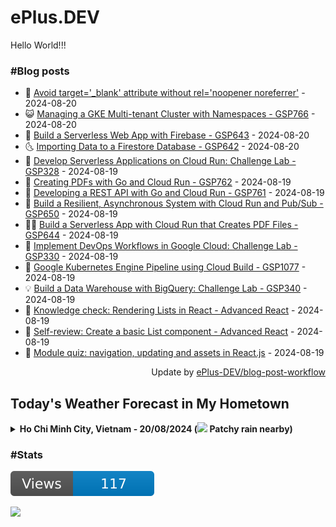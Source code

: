 # ePlus.DEV

Hello World!!!

### #Blog posts

- 🧰 [Avoid target=&#39;_blank&#39; attribute without rel=&#39;noopener noreferrer&#39;](https://eplus.dev/avoid-targetblank-attribute-without-relnoopener-noreferrer) - 2024-08-20 
- 😺 [Managing a GKE Multi-tenant Cluster with Namespaces - GSP766](https://eplus.dev/managing-a-gke-multi-tenant-cluster-with-namespaces-gsp766) - 2024-08-20 
- 🗽 [Build a Serverless Web App with Firebase - GSP643](https://eplus.dev/build-a-serverless-web-app-with-firebase-gsp643) - 2024-08-20 
- 🌜 [Importing Data to a Firestore Database - GSP642](https://eplus.dev/importing-data-to-a-firestore-database-gsp642) - 2024-08-20 
- 📝 [Develop Serverless Applications on Cloud Run: Challenge Lab - GSP328](https://eplus.dev/develop-serverless-applications-on-cloud-run-challenge-lab-gsp328) - 2024-08-19 
- 🚀 [Creating PDFs with Go and Cloud Run - GSP762](https://eplus.dev/creating-pdfs-with-go-and-cloud-run-gsp762) - 2024-08-19 
- 💼 [Developing a REST API with Go and Cloud Run - GSP761](https://eplus.dev/developing-a-rest-api-with-go-and-cloud-run-gsp761) - 2024-08-19 
- 🦣 [Build a Resilient, Asynchronous System with Cloud Run and Pub/Sub - GSP650](https://eplus.dev/build-a-resilient-asynchronous-system-with-cloud-run-and-pubsub-gsp650) - 2024-08-19 
- 👨‍🏫 [Build a Serverless App with Cloud Run that Creates PDF Files - GSP644](https://eplus.dev/build-a-serverless-app-with-cloud-run-that-creates-pdf-files-gsp644) - 2024-08-19 
- 🔭 [Implement DevOps Workflows in Google Cloud: Challenge Lab - GSP330](https://eplus.dev/implement-devops-workflows-in-google-cloud-challenge-lab-gsp330) - 2024-08-19 
- 🤡 [Google Kubernetes Engine Pipeline using Cloud Build - GSP1077](https://eplus.dev/google-kubernetes-engine-pipeline-using-cloud-build-gsp1077) - 2024-08-19 
- 💡 [Build a Data Warehouse with BigQuery: Challenge Lab - GSP340](https://eplus.dev/build-a-data-warehouse-with-bigquery-challenge-lab-gsp340) - 2024-08-19 
- 🦣 [Knowledge check: Rendering Lists in React - Advanced React](https://eplus.dev/knowledge-check-rendering-lists-in-react-advanced-react) - 2024-08-19 
- 💪 [Self-review: Create a basic List component - Advanced React](https://eplus.dev/self-review-create-a-basic-list-component-advanced-react) - 2024-08-19 
- 🤡 [Module quiz: navigation, updating and assets in React.js](https://eplus.dev/module-quiz-navigation-updating-and-assets-in-reactjs) - 2024-08-19 


<div align="right">
    Update by <a target="_blank" href="https://github.com/ePlus-DEV/blog-post-workflow">ePlus-DEV/blog-post-workflow</a>
</div>


## Today's Weather Forecast in My Hometown



<details>
    <summary><b>Ho Chi Minh City, Vietnam - 20/08/2024 (<img src="https://cdn.weatherapi.com/weather/64x64/day/176.png" width="25" /> Patchy rain nearby)</b>
    </summary>

    
<table>
    <tr>
        <th>Hour</th>
        <td>00:00</td><td>01:00</td><td>02:00</td><td>03:00</td><td>04:00</td><td>05:00</td><td>06:00</td><td>07:00</td><td>08:00</td><td>09:00</td><td>10:00</td><td>11:00</td><td>12:00</td><td>13:00</td><td>14:00</td><td>15:00</td><td>16:00</td><td>17:00</td><td>18:00</td><td>19:00</td><td>20:00</td><td>21:00</td><td>22:00</td><td>23:00</td>
    </tr>
    <tr>
        <th>Weather</th>
        <td><img src="https://cdn.weatherapi.com/weather/64x64/night/113.png"></img></td><td><img src="https://cdn.weatherapi.com/weather/64x64/night/113.png"></img></td><td><img src="https://cdn.weatherapi.com/weather/64x64/night/113.png"></img></td><td><img src="https://cdn.weatherapi.com/weather/64x64/night/113.png"></img></td><td><img src="https://cdn.weatherapi.com/weather/64x64/night/113.png"></img></td><td><img src="https://cdn.weatherapi.com/weather/64x64/night/113.png"></img></td><td><img src="https://cdn.weatherapi.com/weather/64x64/day/113.png"></img></td><td><img src="https://cdn.weatherapi.com/weather/64x64/day/113.png"></img></td><td><img src="https://cdn.weatherapi.com/weather/64x64/day/113.png"></img></td><td><img src="https://cdn.weatherapi.com/weather/64x64/day/113.png"></img></td><td><img src="https://cdn.weatherapi.com/weather/64x64/day/116.png"></img></td><td><img src="https://cdn.weatherapi.com/weather/64x64/day/176.png"></img></td><td><img src="https://cdn.weatherapi.com/weather/64x64/day/176.png"></img></td><td><img src="https://cdn.weatherapi.com/weather/64x64/day/119.png"></img></td><td><img src="https://cdn.weatherapi.com/weather/64x64/day/176.png"></img></td><td><img src="https://cdn.weatherapi.com/weather/64x64/day/389.png"></img></td><td><img src="https://cdn.weatherapi.com/weather/64x64/day/263.png"></img></td><td><img src="https://cdn.weatherapi.com/weather/64x64/day/116.png"></img></td><td><img src="https://cdn.weatherapi.com/weather/64x64/day/113.png"></img></td><td><img src="https://cdn.weatherapi.com/weather/64x64/night/176.png"></img></td><td><img src="https://cdn.weatherapi.com/weather/64x64/night/176.png"></img></td><td><img src="https://cdn.weatherapi.com/weather/64x64/night/116.png"></img></td><td><img src="https://cdn.weatherapi.com/weather/64x64/night/113.png"></img></td><td><img src="https://cdn.weatherapi.com/weather/64x64/night/113.png"></img></td>
    </tr>
    <tr>
        <th>Condition</th>
        <td width="200px">Clear </td><td width="200px">Clear </td><td width="200px">Clear </td><td width="200px">Clear </td><td width="200px">Clear </td><td width="200px">Clear </td><td width="200px">Sunny</td><td width="200px">Sunny</td><td width="200px">Sunny</td><td width="200px">Sunny</td><td width="200px">Partly Cloudy </td><td width="200px">Patchy rain nearby</td><td width="200px">Patchy rain nearby</td><td width="200px">Cloudy </td><td width="200px">Patchy rain nearby</td><td width="200px">Moderate or heavy rain with thunder</td><td width="200px">Patchy light drizzle</td><td width="200px">Partly Cloudy </td><td width="200px">Sunny</td><td width="200px">Patchy rain nearby</td><td width="200px">Patchy rain nearby</td><td width="200px">Partly Cloudy </td><td width="200px">Clear </td><td width="200px">Clear </td>
    </tr>
    <tr>
        <th>Temperature</th>
        <td>27.1 °C</td><td>26.8 °C</td><td>26.5 °C</td><td>26.3 °C</td><td>26.1 °C</td><td>26 °C</td><td>26 °C</td><td>27.1 °C</td><td>28.9 °C</td><td>30.5 °C</td><td>31.9 °C</td><td>33.2 °C</td><td>34.2 °C</td><td>34.6 °C</td><td>34.3 °C</td><td>35.2 °C</td><td>31.8 °C</td><td>31.2 °C</td><td>30.1 °C</td><td>28.3 °C</td><td>27.5 °C</td><td>27.1 °C</td><td>26.9 °C</td><td>26.6 °C</td>
    </tr>
    <tr>
        <th>Wind</th>
        <td>9 kph</td><td>6.8 kph</td><td>7.6 kph</td><td>6.5 kph</td><td>5.4 kph</td><td>2.9 kph</td><td>4.7 kph</td><td>2.9 kph</td><td>5.8 kph</td><td>6.1 kph</td><td>7.9 kph</td><td>8.3 kph</td><td>7.6 kph</td><td>7.9 kph</td><td>8.3 kph</td><td>9 kph</td><td>12.6 kph</td><td>11.5 kph</td><td>11.2 kph</td><td>11.2 kph</td><td>10.8 kph</td><td>11.5 kph</td><td>12.6 kph</td><td>10.4 kph</td>
    </tr>
</table>


<div align="right">
    Updated at: 2024-08-20T08:41:35Z - by <a target="_blank"
        href="https://github.com/ePlus-DEV/weather-forecast">ePlus-DEV/weather-forecast</a>
</div>
</details>


### #Stats

[![Image of counter](https://github.com/ePlus-DEV/view-counter/blob/main/svg/685088620/badge.svg)](https://github.com/ePlus-DEV/view-counter/blob/main/readme/685088620/week.md)

![](https://komarev.com/ghpvc/?username=ePlus-DEV&style=for-the-badge)
